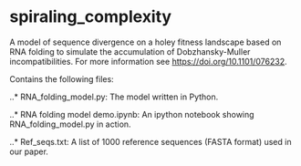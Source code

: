 # spiraling_complexity

A model of sequence divergence on a holey fitness landscape based on RNA folding to simulate the accumulation of Dobzhansky-Muller incompatibilities. For more information see https://doi.org/10.1101/076232.

Contains the following files:

..* RNA_folding_model.py: The model written in Python.

..* RNA folding model demo.ipynb: An ipython notebook showing RNA_folding_model.py in action.  

..* Ref_seqs.txt: A list of 1000 reference sequences (FASTA format) used in our paper.

